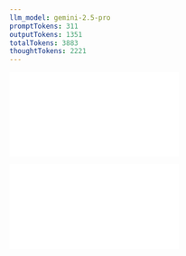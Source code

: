 ```yaml
---
llm_model: gemini-2.5-pro
promptTokens: 311
outputTokens: 1351
totalTokens: 3883
thoughtTokens: 2221
---
```


![@](steps/_.1790eb04.md)

![@](steps/response.e8bd53ae.md)